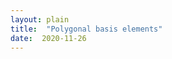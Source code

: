 ```yaml
---
layout: plain
title:  "Polygonal basis elements"
date:  2020-11-26
---
```


<div id="sketch-holder"></div>

<html>
<head>

<script src="https://cdn.jsdelivr.net/npm/p5@1.1.9/lib/p5.js"></script>
<script>

let rad = 180;
let input1, button1, input2, button2, greeting1, greeting2;
let tipWidth = 3, tipHeight = 8, firstRad = 9;
let myTextInputs, myInputs;
let copyToggle = 0, factorToggle = 0;

function setup() {
  createCanvas(400, 400);
  
  input1 = createInput();
  input1.position(30, 50);
  input1.size(50);
  
  input2 = createInput();
  input2.position(30, 70);
  input2.size(50);
  
  greeting1 = createElement('h3', 'd=');
  greeting1.position(8, 31);
  
  greeting2 = createElement('h3', 's=');
  greeting2.position(10, 51);
}

function draw() {
  background(255);
  
  strokeWeight(2);
  stroke(200);
  circle(height/2, width/2, 2*rad);
  
  strokeWeight(2);
  let myTextInputs = split(input1.value(), ',');
  let myInputs = int(myTextInputs);
  len = myInputs.length;
  let s = input2.value();
  if (copyToggle === 0) {
    for (let i = 0; i < len; i++) {
      myCol = 255*(1-(i+1)/len);
      stroke(myCol);
      polygon(height/2, width/2, rad, myInputs[i], s, myCol);
      s = s/myInputs[i];
    } 
  } else {
    let prod = 1;
    for (let i = 0; i < len; i++) {
      prod = prod*myInputs[i];
    }
    stroke(0);
    polygon(height/2, width/2, rad, prod, input2.value(), 0);
    if (factorToggle === 1) {
      let quot = prod/myInputs[0];
      let angle = s * TWO_PI / prod;
      for (let a = 0; a < quot; a++) {
        myCol = 105+150*(1-(a+1)/quot);
        stroke(myCol)
        push();
        translate(width/2,height/2);
        rotate(a*angle);
        polygon(0, 0, rad, myInputs[0], input2.value(), myCol);
        pop();
      }
    }
  }

  strokeWeight(firstRad*(5/3));
  point(width/2+rad, height/2);
  stroke(255);
  strokeWeight(firstRad);
  point(width/2+rad, height/2);
}

function polygon(x, y, radius, d, s, color) {
  let angle = s * TWO_PI / d;
  beginShape();
  for (let a = 0; a < d; a++) {
    let sx = x + cos(a*angle) * radius;
    let sy = y - sin(a*angle) * radius;
    vertex(sx, sy);
  }
  endShape(CLOSE);

  let compAngle = PI - TWO_PI / d;
  for (let a = 1; a < d; a++) {
    let sx = x + cos((a)*angle) * radius;
    let sy = y - sin((a)*angle) * radius;
    fill(color);
    push();
    translate(sx, sy);
    rotate(-(a-1/2)*angle);
    triangle(0, 0, tipWidth, tipHeight, -tipWidth, tipHeight);
    pop();
    noFill();
  }
}

function keyPressed() {
  if (keyCode == 67) {
    if (copyToggle === 0) {
      copyToggle = 1;
    } else { 
      copyToggle = 0;
    }  
  } else if (keyCode == 70) {
    if (factorToggle === 0) {
      factorToggle = 1;
    } else { 
      factorToggle = 0;
    }  
  } else if (keyCode == 76) {
      if (tipWidth === 3) {
      tipWidth = 0;
      tipHeight = 0;
      firstRad = 0;
    } else {
      tipWidth = 3;
      tipHeight = 8;
      firstRad = 6;
    }
  }
}

</script>
</head>
</html>
